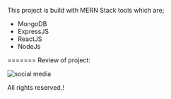 This project is build with MERN Stack tools which are;
- MongoDB
- ExpressJS
- ReactJS
- NodeJs

=======
Review of project:

![social media](https://user-images.githubusercontent.com/70923024/196712720-4414e148-e171-4c22-9e9d-a2a62cdd4d9d.gif)

All rights reserved.!

